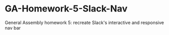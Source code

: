 # GA-Homework-5-Slack-Nav
General Assembly homework 5: recreate Slack's interactive and responsive nav bar
